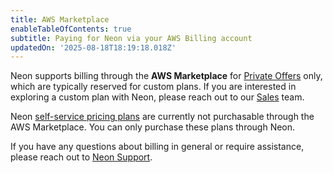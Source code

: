 ```yaml
---
title: AWS Marketplace
enableTableOfContents: true
subtitle: Paying for Neon via your AWS Billing account
updatedOn: '2025-08-18T18:19:18.018Z'
---
```


Neon supports billing through the **AWS Marketplace** for [Private Offers](https://aws.amazon.com/marketplace/partners/private-offers/) only, which are typically reserved for custom plans. If you are interested in exploring a custom plan with Neon, please reach out to our [Sales](/contact-sales) team.

Neon [self-service pricing plans](/pricing) are currently not purchasable through the AWS Marketplace. You can only purchase these plans through Neon.

If you have any questions about billing in general or require assistance, please reach out to [Neon Support](https://console.neon.tech/app/projects?modal=support).
